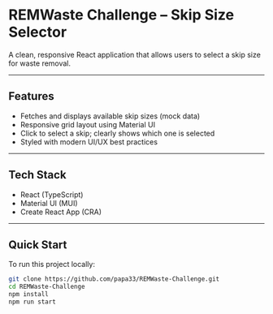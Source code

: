 # REMWaste Challenge – Skip Size Selector

A clean, responsive React application that allows users to select a skip size for waste removal.

---

## Features

- Fetches and displays available skip sizes (mock data)
- Responsive grid layout using Material UI
- Click to select a skip; clearly shows which one is selected
- Styled with modern UI/UX best practices

---

## Tech Stack

- React (TypeScript)
- Material UI (MUI)
- Create React App (CRA)

---

## Quick Start

To run this project locally:

```bash
git clone https://github.com/papa33/REMWaste-Challenge.git
cd REMWaste-Challenge
npm install
npm run start